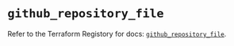 # `github_repository_file`

Refer to the Terraform Registory for docs: [`github_repository_file`](https://registry.terraform.io/providers/integrations/github/5.33.0/docs/resources/repository_file).
